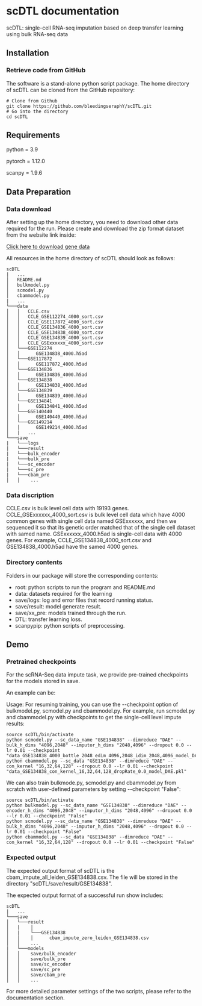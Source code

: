 # scDTL documentation
scDTL: single-cell RNA-seq imputation based on deep transfer learning using bulk RNA-seq data

## Installation 

### Retrieve code from GitHub
The software is a stand-alone python script package. The home directory of scDTL can be cloned from the GitHub repository:

```
# Clone from Github
git clone https://github.com/bleedingseraphY/scDTL.git
# Go into the directory
cd scDTL
```
## Requirements
python = 3.9

pytorch = 1.12.0

scanpy = 1.9.6
## Data Preparation
### Data download
After setting up the home directory, you need to download other data required for the run. Please create and download the zip format dataset from the website link inside:

[Click here to download gene data](https://www.ncbi.nlm.nih.gov/geo/) 

All resources in the home directory of scDTL should look as follows:

```
scDTL
|   ...
│   README.md
│   bulkmodel.py  
│   scmodel.py
│   cbammodel.py
|   ...
└───data
│   │   CCLE.csv
│   │   CCLE_GSE112274_4000_sort.csv
│   │   CCLE_GSE117872_4000_sort.csv
│   │   CCLE_GSE134836_4000_sort.csv
│   │   CCLE_GSE134838_4000_sort.csv
│   │   CCLE_GSE134839_4000_sort.csv
│   │   CCLE_GSExxxxxx_4000_sort.csv
│   └───GSE112274
│   │      GSE134838_4000.h5ad
│   └───GSE117872
│   │      GSE117872_4000.h5ad
│   └───GSE134836
│   │      GSE134836_4000.h5ad
│   └───GSE134838
│   │      GSE134838_4000.h5ad
│   └───GSE134839
│   │      GSE134839_4000.h5ad
│   └───GSE134841
│   │      GSE134841_4000.h5ad
│   └───GSE140440
│   │      GSE140440_4000.h5ad
│   └───GSE149214
│   │      GSE149214_4000.h5ad
│   |   ...
└───save
|   └───logs
|   └───result
|   └───bulk_encoder
|   └───bulk_pre
|   └───sc_encoder
|   └───sc_pre
|   └───cbam_pre
│   │    ...   
```

### Data discription
CCLE.csv is bulk level cell data with 19193 genes. CCLE_GSExxxxxx_4000_sort.csv is bulk level cell data which have 4000 common genes with single cell data named GSExxxxxx, and then we sequenced it so that its genetic order matched that of the single cell dataset with samed name. GSExxxxxx_4000.h5ad is single-cell data with 4000 genes. For example, CCLE_GSE134838_4000_sort.csv and GSE134838_4000.h5ad have the samed 4000 genes.
### Directory contents
Folders in our package will store the corresponding contents:

- root: python scripts to run the program and README.md
- data: datasets required for the learning
- save/logs: log and error files that record running status. 
- save/result: model generate result. 
- save/xx_pre: models trained through the run. 
- DTL: transfer learning loss.
- scanpypip: python scripts of preprocessing.

## Demo
### Pretrained checkpoints
For the scRNA-Seq data impute task, we provide pre-trained checkpoints for the models stored in save.

An example can be:

Usage:
For resuming training, you can use the --checkpoint option of bulkmodel.py, scmodel.py and cbammodel.py.
For example, run scmodel.py and cbammodel.py with checkpoints to get the single-cell level impute results:

```
source scDTL/bin/activate
python scmodel.py --sc_data_name "GSE134838" --dimreduce "DAE" --bulk_h_dims "4096,2048" --imputor_h_dims "2048,4096" --dropout 0.0 --lr 0.01 --checkpoint "data_GSE134838_4000_bottle_2048_edim_4096,2048_idim_2048,4096_model_DAE_DaNN.pkl"
python cbammodel.py --sc_data "GSE134838" --dimreduce "DAE" --con_kernel "16,32,64,128" --dropout 0.0 --lr 0.01 --checkpoint "data_GSE134838_con_kernel_16,32,64,128_dropRate_0.0_model_DAE.pkl"
```

We can also train bulkmode.py, scmodel.py and cbammodel.py from scratch with user-defined parameters by setting --checkpoint "False":
```
source scDTL/bin/activate
python bulkmodel.py --sc_data_name "GSE134838" --dimreduce "DAE" --encoder_h_dims "4096,2048" --imputor_h_dims "2048,4096" --dropout 0.0 --lr 0.01 --checkpoint "False"
python scmodel.py --sc_data_name "GSE134838" --dimreduce "DAE" --bulk_h_dims "4096,2048" --imputor_h_dims "2048,4096" --dropout 0.0 --lr 0.01 --checkpoint "False"
python cbammodel.py --sc_data "GSE134838" --dimreduce "DAE" --con_kernel "16,32,64,128" --dropout 0.0 --lr 0.01 --checkpoint "False"
```

### Expected output
The expected output format of scDTL is the cbam_impute_all_leiden_GSE134838.csv. The file will be stored in the directory "scDTL/save/result/GSE134838".  

The expected output format of a successful run show includes:

```
scDTL
|   ...
└───save
│   └───result
│   |    │
│   |    └───GSE134838
│   │    │      cbam_impute_zero_leiden_GSE134838.csv   
│   │    ...   
|   └───models
│   │    save/bulk_encoder
│   │    save/bulk_pre
│   │    save/sc_encoder
│   │    save/sc_pre
│   │    save/cbam_pre
│   │    ...
```

For more detailed parameter settings of the two scripts, please refer to the documentation section.


